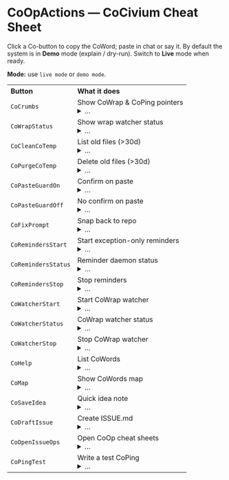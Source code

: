 <h1>CoOpActions — CoCivium Cheat Sheet</h1>
<p>Click a Co-button to copy the CoWord; paste in chat or say it. By default the system is in <b>Demo</b> mode (explain / dry-run). Switch to <b>Live</b> mode when ready.</p>
<p><b>Mode:</b> use <code>live mode</code> or <code>demo mode</code>.</p>
<table><tr><th style="text-align:left;">Button</th><th style="text-align:left;">What it does</th></tr>
<tr><td><code>CoCrumbs</code></td><td>Show CoWrap &amp; CoPing pointers <details><summary>…</summary><p>Shows CoWrap.latest.json and CoPing.latest.json from CoTemp so concurrent sessions can see one another.</p><p><i>Also accepts:</i> <code>crumbs</code></p></details></td></tr>
<tr><td><code>CoWrapStatus</code></td><td>Show wrap watcher status <details><summary>…</summary><p>Queries CoWrap watcher health and last wrap, if any.</p><p><i>Also accepts:</i> <code>wrap status</code></p></details></td></tr>
<tr><td><code>CoCleanCoTemp</code></td><td>List old files (&gt;30d) <details><summary>…</summary><p>Dry-run list only; nothing deleted.</p><p><i>Also accepts:</i> <code>clean cotemp</code></p></details></td></tr>
<tr><td><code>CoPurgeCoTemp</code></td><td>Delete old files (&gt;30d) <details><summary>…</summary><p>Deletes old items from CoTemp. Gated to Live mode.</p><p><i>Also accepts:</i> <code>purge cotemp</code></p></details></td></tr>
<tr><td><code>CoPasteGuardOn</code></td><td>Confirm on paste <details><summary>…</summary><p>Turns on PSReadLine ConfirmOnPaste; reminds you to disable right-click-paste in Terminal settings.</p><p><i>Also accepts:</i> <code>paste guard on</code></p></details></td></tr>
<tr><td><code>CoPasteGuardOff</code></td><td>No confirm on paste <details><summary>…</summary><p>Turns off ConfirmOnPaste (not recommended during DO runs).</p><p><i>Also accepts:</i> <code>paste guard off</code></p></details></td></tr>
<tr><td><code>CoFixPrompt</code></td><td>Snap back to repo <details><summary>…</summary><p>Clears stray PS&gt;/&gt;&gt; and cd back to CoModules root; re-enables ConfirmOnPaste.</p><p><i>Also accepts:</i> <code>fix prompt</code></p></details></td></tr>
<tr><td><code>CoRemindersStart</code></td><td>Start exception-only reminders <details><summary>…</summary><p>Starts the CoRemind daemon that checks conditions and only notifies when action is needed.</p><p><i>Also accepts:</i> <code>start reminders</code></p></details></td></tr>
<tr><td><code>CoRemindersStatus</code></td><td>Reminder daemon status <details><summary>…</summary><p>Shows whether reminders are running and last check result.</p><p><i>Also accepts:</i> <code>reminders status</code></p></details></td></tr>
<tr><td><code>CoRemindersStop</code></td><td>Stop reminders <details><summary>…</summary><p>Stops the reminder daemon.</p><p><i>Also accepts:</i> <code>stop reminders</code></p></details></td></tr>
<tr><td><code>CoWatcherStart</code></td><td>Start CoWrap watcher <details><summary>…</summary><p>Launches the CoWrap watcher process.</p><p><i>Also accepts:</i> <code>start watcher</code></p></details></td></tr>
<tr><td><code>CoWatcherStatus</code></td><td>CoWrap watcher status <details><summary>…</summary><p>Shows watcher health + PID.</p><p><i>Also accepts:</i> <code>watcher status</code></p></details></td></tr>
<tr><td><code>CoWatcherStop</code></td><td>Stop CoWrap watcher <details><summary>…</summary><p>Stops the watcher.</p><p><i>Also accepts:</i> <code>stop watcher</code></p></details></td></tr>
<tr><td><code>CoHelp</code></td><td>List CoWords <details><summary>…</summary><p>Prints the current CoWords (canonical + Co… synonyms).</p><p><i>Also accepts:</i> <code>help</code></p></details></td></tr>
<tr><td><code>CoMap</code></td><td>Show CoWords map <details><summary>…</summary><p>Dumps docs/methods/CoWords.map.json for debugging.</p><p><i>Also accepts:</i> <code>coword map</code></p></details></td></tr>
<tr><td><code>CoSaveIdea</code></td><td>Quick idea note <details><summary>…</summary><p>Creates docs/ideas/.md with timestamp.</p><p><i>Also accepts:</i> <code>save idea</code></p></details></td></tr>
<tr><td><code>CoDraftIssue</code></td><td>Create ISSUE.md <details><summary>…</summary><p>Opens a minimal docs/ISSUE.md template.</p><p><i>Also accepts:</i> <code>draft issue</code></p></details></td></tr>
<tr><td><code>CoOpenIssueOps</code></td><td>Open CoOp cheat sheets <details><summary>…</summary><p>Opens CoOpActions, CoOpSettings, CoOpWisdom tabs (pointer doc).</p><p><i>Also accepts:</i> <code>open issueops</code></p></details></td></tr>
<tr><td><code>CoPingTest</code></td><td>Write a test CoPing <details><summary>…</summary><p>Sends a dummy CoPing to prove the bus/breadcrumbs.</p><p><i>Also accepts:</i> <code>ping test</code></p></details></td></tr>
</table>